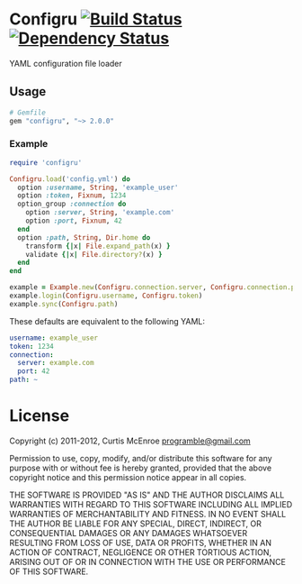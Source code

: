 # Configru [![Build Status](https://secure.travis-ci.org/programble/configru.png?branch=master)](http://travis-ci.org/programble/configru) [![Dependency Status](https://gemnasium.com/programble/configru.png?travis)](https://gemnasium.com/programble/configru)

YAML configuration file loader

## Usage

```ruby
# Gemfile
gem "configru", "~> 2.0.0"
```
### Example

```ruby
require 'configru'

Configru.load('config.yml') do
  option :username, String, 'example_user'
  option :token, Fixnum, 1234
  option_group :connection do
    option :server, String, 'example.com'
    option :port, Fixnum, 42
  end
  option :path, String, Dir.home do
    transform {|x| File.expand_path(x) }
    validate {|x| File.directory?(x) }
  end
end

example = Example.new(Configru.connection.server, Configru.connection.port)
example.login(Configru.username, Configru.token)
example.sync(Configru.path)
```

These defaults are equivalent to the following YAML:

```yaml
username: example_user
token: 1234
connection:
  server: example.com
  port: 42
path: ~
```

# License

Copyright (c) 2011-2012, Curtis McEnroe <programble@gmail.com>

Permission to use, copy, modify, and/or distribute this software for any
purpose with or without fee is hereby granted, provided that the above
copyright notice and this permission notice appear in all copies.

THE SOFTWARE IS PROVIDED "AS IS" AND THE AUTHOR DISCLAIMS ALL WARRANTIES
WITH REGARD TO THIS SOFTWARE INCLUDING ALL IMPLIED WARRANTIES OF
MERCHANTABILITY AND FITNESS. IN NO EVENT SHALL THE AUTHOR BE LIABLE FOR
ANY SPECIAL, DIRECT, INDIRECT, OR CONSEQUENTIAL DAMAGES OR ANY DAMAGES
WHATSOEVER RESULTING FROM LOSS OF USE, DATA OR PROFITS, WHETHER IN AN
ACTION OF CONTRACT, NEGLIGENCE OR OTHER TORTIOUS ACTION, ARISING OUT OF
OR IN CONNECTION WITH THE USE OR PERFORMANCE OF THIS SOFTWARE.

